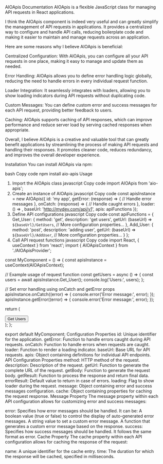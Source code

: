 AIOApis Documentation
AIOApis is a flexible JavaScript class for managing API requests in React applications.

I think the AIOApis component is indeed very useful and can greatly simplify the management of API requests in applications. It provides a centralized way to configure and handle API calls, reducing boilerplate code and making it easier to maintain and manage requests across an application.

Here are some reasons why I believe AIOApis is beneficial:

Centralized Configuration: With AIOApis, you can configure all your API requests in one place, making it easy to manage and update them as needed.

Error Handling: AIOApis allows you to define error handling logic globally, reducing the need to handle errors in every individual request function.

Loader Integration: It seamlessly integrates with loaders, allowing you to show loading indicators during API requests without duplicating code.

Custom Messages: You can define custom error and success messages for each API request, providing better feedback to users.

Caching: AIOApis supports caching of API responses, which can improve performance and reduce server load by serving cached responses when appropriate.

Overall, I believe AIOApis is a creative and valuable tool that can greatly benefit applications by streamlining the process of making API requests and handling their responses. It promotes cleaner code, reduces redundancy, and improves the overall developer experience.

Installation
You can install AIOApis via npm:

bash
Copy code
npm install aio-apis
Usage
1. Import the AIOApis class
javascript
Copy code
import AIOApis from 'aio-apis';
2. Create an instance of AIOApis
javascript
Copy code
const apisInstance = new AIOApis({
    id: 'my app',
    getError: (response) => {
        // Handle error messages
    },
    onCatch: (response) => {
        // Handle caught errors
    },
    loader: () => <MyLoader />,
    baseUrl: 'http://mydev.com/api/v1',
    apis: apiFunctions
});
3. Define API configurations
javascript
Copy code
const apiFunctions = {
    Get_User: {
        method: 'get',
        description: 'get users',
        getUrl: (baseUrl) => `${baseUrl}/GetUsers`,
        // More configuration properties...
    },
    Add_User: {
        method: 'post',
        description: 'adding user',
        getUrl: (baseUrl) => `${baseUrl}/AddUser`,
        // More configuration properties...
    }
};
4. Call API request functions
javascript
Copy code
import React, { useContext } from 'react';
import { AIOApisContext } from './AIOApisProvider';

const MyComponent = () => {
  const apisInstance = useContext(AIOApisContext);

  // Example usage of request function
  const getUsers = async () => {
    const users = await apisInstance.Get_User();
    console.log('Users:', users);
  };

  // Set error handling using onCatch and getError props
  apisInstance.onCatch((error) => {
    console.error('Error message:', error);
  });
  apisInstance.getError((error) => {
    console.error('Error message:', error);
  });

  return (
    <div>
      <button onClick={getUsers}>Get Users</button>
    </div>
  );
};

export default MyComponent;
Configuration Properties
id: Unique identifier for the application.
getError: Function to handle errors caught during API requests.
onCatch: Function to handle errors when requests are caught.
loader: Function to render a loading indicator.
baseUrl: Base URL for API requests.
apis: Object containing definitions for individual API endpoints.
API Configuration Properties
method: HTTP method of the request.
description: Description of the request.
getUrl: Function to generate the complete URL of the request.
getBody: Function to generate the request body.
getResult: Function to process the response and return final data.
errorResult: Default value to return in case of errors.
loading: Flag to show loader during the request.
message: Object containing error and success messages configuration.
cache: Object containing properties for caching the request response.
Message Property
The message property within each API configuration allows for customizing error and success messages:

error: Specifies how error messages should be handled. It can be:
A boolean value (true or false) to control the display of auto-generated error messages.
A string value to set a custom error message.
A function that generates a custom error message based on the response.
success: Specifies how success messages should be handled. It follows the same format as error.
Cache Property
The cache property within each API configuration allows for caching the response of the request:

name: A unique identifier for the cache entry.
time: The duration for which the response will be cached, specified in milliseconds.
